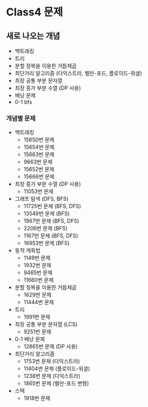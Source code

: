 # Class4 문제

## 새로 나오는 개념
- 백트래킹
- 트리
- 분할 정복을 이용한 거듭제곱
- 최단거리 알고리즘 (다익스트라, 벨만-포드, 플로이드-워셜)
- 최장 공통 부분 문자열
- 최장 증가 부분 수열 (DP 사용)
- 배낭 문제
- 0-1 bfs

### 개념별 문제
- 백트래킹
  - 15650번 문제
  - 15654번 문제
  - 15663번 문제
  - 9663번 문제
  - 15652번 문제
  - 15666번 문제
- 최장 증가 부분 수열 (DP 사용)
  - 11053번 문제
- 그래프 탐색 (DFS, BFS)
  - 11725번 문제 (BFS, DFS)
  - 13549번 문제 (BFS)
  - 1967번 문제 (BFS, DFS)
  - 2206번 문제 (BFS)
  - 1167번 문제 (BFS, DFS)
  - 16953번 문제 (BFS)
- 동적 계획법
  - 1149번 문제
  - 1932번 문제
  - 9465번 문제
  - 11660번 문제
- 분할 정복을 이용한 거듭제곱
  - 1629번 문제
  - 11444번 문제
- 트리
  - 1991번 문제
- 최장 공통 부분 문자열 (LCS)
  - 9251번 문제
- 0-1 배낭 문제
  - 12865번 문제 (DP 사용)
- 최단거리 알고리즘
  - 1753번 문제 (다익스트라)
  - 11404번 문제 (플로이드-워셜)
  - 1238번 문제 (다익스트라)
  - 1865번 문제 (벨만-포드 변형)
- 스택
  - 1918번 문제